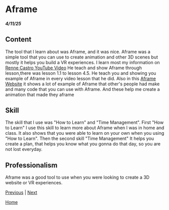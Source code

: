 # Aframe
##### 4/11/25


## Content
The tool that l learn about was Aframe, and it was nice. Aframe was a simple tool that you can use to create animation and other 3D scenes but mostly it helps you build a VR experiences. I learn most my information on [Renne Castro YouTube Video](https://www.youtube.com/playlist?list=PLWkWuhMLkR7D_VSEMkj45NIgF8i2dlUce) He teach and show Aframe through lesson,there was lesson 1.1 to lesson 4.5. He teach you and showing you example of Aframe in every video lesson that he did. Also in this [Aframe Website](https://aframe.io/examples/showcase/webgpu/) it shows a lot of example of Aframe that other's people had make and many code that you can use with Aframe. And these help me create a animation that made they aframe


## Skill
The skill that l use was "How to Learn" and "Time Management". First "How to Learn" l use this skill to learn more about Aframe when l was in home and class. It also shows that you were able to learn on your own when you using "How to Learn". Then the second skill "Time Management" It helps you create a plan, that helps you know what you gonna do that day, so you are not lost everyday.


## Professionalism
Aframe was a good tool to use when you were looking to create a 3D website or VR experiences.













[Previous](entry04.md) | [Next](entry06.md)

[Home](../README.md)
